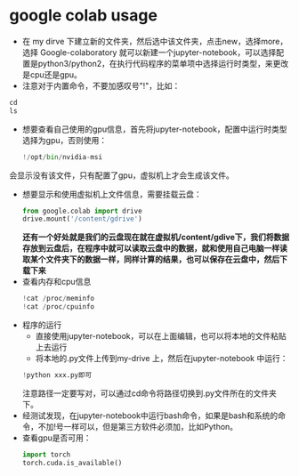 # google colab usage
- 在 my dirve 下建立新的文件夹，然后选中该文件夹，点击new，选择more，选择 Google-colaboratory 就可以新建一个jupyter-notebook，可以选择配置是python3/python2，在执行代码程序的菜单项中选择运行时类型，来更改是cpu还是gpu。
- 注意对于内置命令，不要加感叹号"!"，比如：
```python
cd
ls
```
- 想要查看自己使用的gpu信息，首先将jupyter-notebook，配置中运行时类型选择为gpu，否则使用：
    ```python
    !/opt/bin/nvidia-msi   
    ```
会显示没有该文件，只有配置了gpu，虚拟机上才会生成该文件。
- 想要显示和使用虚拟机上文件信息，需要挂载云盘：
    ```python
    from google.colab import drive
    drive.mount('/content/gdrive')
    ```
    **还有一个好处就是我们的云盘现在就在虚拟机/content/gdive下，我们将数据存放到云盘后，在程序中就可以读取云盘中的数据，就和使用自己电脑一样读取某个文件夹下的数据一样，同样计算的结果，也可以保存在云盘中，然后下载下来**
- 查看内存和cpu信息
    ```python
    !cat /proc/meminfo
    !cat /proc/cpuinfo
    ```
- 程序的运行
    - 直接使用jupyter-notebook，可以在上面编辑，也可以将本地的文件粘贴上去运行
    - 将本地的.py文件上传到my-drive 上，然后在jupyter-notebook 中运行：
    ```python
    !python xxx.py即可
    ```
    注意路径一定要写对，可以通过cd命令将路径切换到.py文件所在的文件夹下。
- 经测试发现，在jupyter-notebook中运行bash命令，如果是bash和系统的命令，不加!号一样可以，但是第三方软件必须加，比如Python。
- 查看gpu是否可用：
    ```python
    import torch
    torch.cuda.is_available()
    ```
